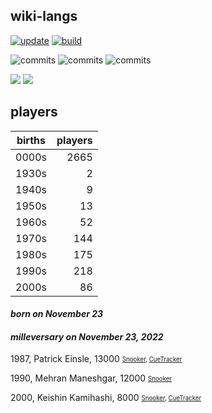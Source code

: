 ## wiki-langs
[![update](https://github.com/dreamerminsk/wiki-langs/actions/workflows/update-tables.yml/badge.svg)](https://github.com/dreamerminsk/wiki-langs/actions/workflows/update-tables.yml)
[![build](https://github.com/dreamerminsk/wiki-langs/actions/workflows/build.yml/badge.svg)](https://github.com/dreamerminsk/wiki-langs/actions/workflows/build.yml)

![commits](https://img.shields.io/github/commit-activity/y/dreamerminsk/wiki-langs)
![commits](https://img.shields.io/github/commit-activity/m/dreamerminsk/wiki-langs)
![commits](https://img.shields.io/github/commit-activity/w/dreamerminsk/wiki-langs)

![](https://img.shields.io/github/languages/code-size/dreamerminsk/wiki-langs)
![](https://img.shields.io/github/repo-size/dreamerminsk/wiki-langs)

## players
| births | players |
| :----: | ------: |
| 0000s | 2665 |
| 1930s | 2 |
| 1940s | 9 |
| 1950s | 13 |
| 1960s | 52 |
| 1970s | 144 |
| 1980s | 175 |
| 1990s | 218 |
| 2000s | 86 |

#### ***born on November 23***


#### ***milleversary on November 23, 2022***
1987, Patrick Einsle, 13000 <sub><sup>[Snooker](http://www.snooker.org/res/index.asp?player=91), [CueTracker](http://cuetracker.net/Players/patrick-einsle/)</sup></sub>

1990, Mehran Maneshgar, 12000 <sub><sup>[Snooker](http://www.snooker.org/res/index.asp?player=2889)</sup></sub>

2000, Keishin Kamihashi, 8000 <sub><sup>[Snooker](http://www.snooker.org/res/index.asp?player=1803), [CueTracker](http://cuetracker.net/Players/keishin-kamihashi/)</sup></sub>



